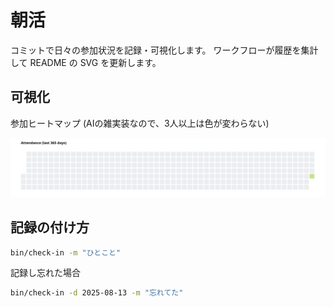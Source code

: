# 朝活

コミットで日々の参加状況を記録・可視化します。
ワークフローが履歴を集計して README の SVG を更新します。

## 可視化

参加ヒートマップ (AIの雑実装なので、3人以上は色が変わらない)

![heatmap](assets/heatmap.svg?t=1755215612)

## 記録の付け方

```bash
bin/check-in -m "ひとこと"
```

記録し忘れた場合
```bash
bin/check-in -d 2025-08-13 -m "忘れてた"
```
